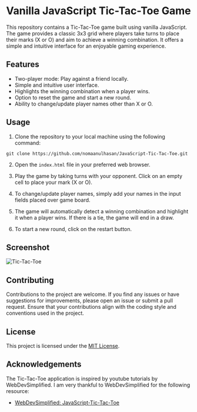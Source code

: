 # Vanilla JavaScript Tic-Tac-Toe Game

This repository contains a Tic-Tac-Toe game built using vanilla JavaScript. The game provides a classic 3x3 grid where players take turns to place their marks (X or O) and aim to achieve a winning combination. It offers a simple and intuitive interface for an enjoyable gaming experience.

## Features

- Two-player mode: Play against a friend locally.
- Simple and intuitive user interface.
- Highlights the winning combination when a player wins.
- Option to reset the game and start a new round.
- Ability to change/update player names other than X or O.

## Usage

1. Clone the repository to your local machine using the following command:

```git clone https://github.com/nomaanulhasan/JavaScript-Tic-Tac-Toe.git```


2. Open the `index.html` file in your preferred web browser.

3. Play the game by taking turns with your opponent. Click on an empty cell to place your mark (X or O).

4. To change/update player names, simply add your names in the input fields placed over game board.

5. The game will automatically detect a winning combination and highlight it when a player wins. If there is a tie, the game will end in a draw.

6. To start a new round, click on the restart button.



## Screenshot

![Tic-Tac-Toe](/screenshots/tic-tac-toe.png)

## Contributing

Contributions to the project are welcome. If you find any issues or have suggestions for improvements, please open an issue or submit a pull request. Ensure that your contributions align with the coding style and conventions used in the project.

## License

This project is licensed under the [MIT License](/LICENSE).

## Acknowledgements

The Tic-Tac-Toe application is inspired by youtube tutorials by WebDevSimplified. I am very thankful to WebDevSimplified for the following resource:

- [WebDevSimplified: JavaScript-Tic-Tac-Toe](https://github.com/WebDevSimplified/JavaScript-Tic-Tac-Toe)
